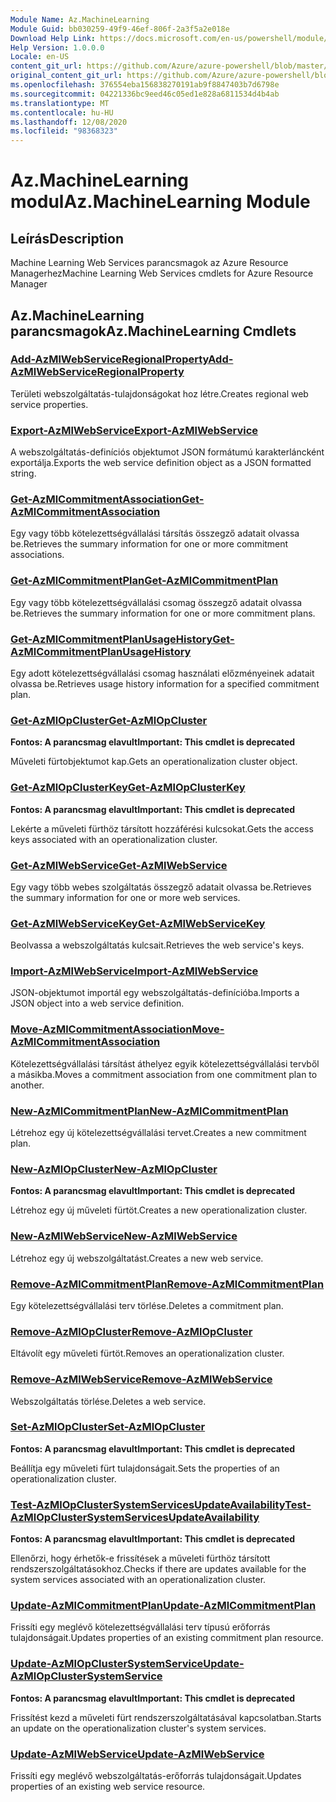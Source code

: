 ```yaml
---
Module Name: Az.MachineLearning
Module Guid: bb030259-49f9-46ef-806f-2a3f5a2e018e
Download Help Link: https://docs.microsoft.com/en-us/powershell/module/az.machinelearning
Help Version: 1.0.0.0
Locale: en-US
content_git_url: https://github.com/Azure/azure-powershell/blob/master/src/MachineLearning/MachineLearning/help/Az.MachineLearning.md
original_content_git_url: https://github.com/Azure/azure-powershell/blob/master/src/MachineLearning/MachineLearning/help/Az.MachineLearning.md
ms.openlocfilehash: 376554eba156838270191ab9f8847403b7d6798e
ms.sourcegitcommit: 04221336bc9eed46c05ed1e828a6811534d4b4ab
ms.translationtype: MT
ms.contentlocale: hu-HU
ms.lasthandoff: 12/08/2020
ms.locfileid: "98368323"
---
```

# <span data-ttu-id="d6c39-101">Az.MachineLearning modul</span><span class="sxs-lookup"><span data-stu-id="d6c39-101">Az.MachineLearning Module</span></span>
## <span data-ttu-id="d6c39-102">Leírás</span><span class="sxs-lookup"><span data-stu-id="d6c39-102">Description</span></span>
<span data-ttu-id="d6c39-103">Machine Learning Web Services parancsmagok az Azure Resource Managerhez</span><span class="sxs-lookup"><span data-stu-id="d6c39-103">Machine Learning Web Services cmdlets for Azure Resource Manager</span></span>

## <span data-ttu-id="d6c39-104">Az.MachineLearning parancsmagok</span><span class="sxs-lookup"><span data-stu-id="d6c39-104">Az.MachineLearning Cmdlets</span></span>
### [<span data-ttu-id="d6c39-105">Add-AzMlWebServiceRegionalProperty</span><span class="sxs-lookup"><span data-stu-id="d6c39-105">Add-AzMlWebServiceRegionalProperty</span></span>](Add-AzMlWebServiceRegionalProperty.md)
<span data-ttu-id="d6c39-106">Területi webszolgáltatás-tulajdonságokat hoz létre.</span><span class="sxs-lookup"><span data-stu-id="d6c39-106">Creates regional web service properties.</span></span>

### [<span data-ttu-id="d6c39-107">Export-AzMlWebService</span><span class="sxs-lookup"><span data-stu-id="d6c39-107">Export-AzMlWebService</span></span>](Export-AzMlWebService.md)
<span data-ttu-id="d6c39-108">A webszolgáltatás-definíciós objektumot JSON formátumú karakterláncként exportálja.</span><span class="sxs-lookup"><span data-stu-id="d6c39-108">Exports the web service definition object as a JSON formatted string.</span></span>

### [<span data-ttu-id="d6c39-109">Get-AzMlCommitmentAssociation</span><span class="sxs-lookup"><span data-stu-id="d6c39-109">Get-AzMlCommitmentAssociation</span></span>](Get-AzMlCommitmentAssociation.md)
<span data-ttu-id="d6c39-110">Egy vagy több kötelezettségvállalási társítás összegző adatait olvassa be.</span><span class="sxs-lookup"><span data-stu-id="d6c39-110">Retrieves the summary information for one or more commitment associations.</span></span>

### [<span data-ttu-id="d6c39-111">Get-AzMlCommitmentPlan</span><span class="sxs-lookup"><span data-stu-id="d6c39-111">Get-AzMlCommitmentPlan</span></span>](Get-AzMlCommitmentPlan.md)
<span data-ttu-id="d6c39-112">Egy vagy több kötelezettségvállalási csomag összegző adatait olvassa be.</span><span class="sxs-lookup"><span data-stu-id="d6c39-112">Retrieves the summary information for one or more commitment plans.</span></span>

### [<span data-ttu-id="d6c39-113">Get-AzMlCommitmentPlanUsageHistory</span><span class="sxs-lookup"><span data-stu-id="d6c39-113">Get-AzMlCommitmentPlanUsageHistory</span></span>](Get-AzMlCommitmentPlanUsageHistory.md)
<span data-ttu-id="d6c39-114">Egy adott kötelezettségvállalási csomag használati előzményeinek adatait olvassa be.</span><span class="sxs-lookup"><span data-stu-id="d6c39-114">Retrieves usage history information for a specified commitment plan.</span></span>

### [<span data-ttu-id="d6c39-115">Get-AzMlOpCluster</span><span class="sxs-lookup"><span data-stu-id="d6c39-115">Get-AzMlOpCluster</span></span>](Get-AzMlOpCluster.md)
<span data-ttu-id="d6c39-116">**Fontos: A parancsmag elavult**</span><span class="sxs-lookup"><span data-stu-id="d6c39-116">**Important: This cmdlet is deprecated**</span></span>

<span data-ttu-id="d6c39-117">Műveleti fürtobjektumot kap.</span><span class="sxs-lookup"><span data-stu-id="d6c39-117">Gets an operationalization cluster object.</span></span>

### [<span data-ttu-id="d6c39-118">Get-AzMlOpClusterKey</span><span class="sxs-lookup"><span data-stu-id="d6c39-118">Get-AzMlOpClusterKey</span></span>](Get-AzMlOpClusterKey.md)
<span data-ttu-id="d6c39-119">**Fontos: A parancsmag elavult**</span><span class="sxs-lookup"><span data-stu-id="d6c39-119">**Important: This cmdlet is deprecated**</span></span>

<span data-ttu-id="d6c39-120">Lekérte a műveleti fürthöz társított hozzáférési kulcsokat.</span><span class="sxs-lookup"><span data-stu-id="d6c39-120">Gets the access keys associated with an operationalization cluster.</span></span>

### [<span data-ttu-id="d6c39-121">Get-AzMlWebService</span><span class="sxs-lookup"><span data-stu-id="d6c39-121">Get-AzMlWebService</span></span>](Get-AzMlWebService.md)
<span data-ttu-id="d6c39-122">Egy vagy több webes szolgáltatás összegző adatait olvassa be.</span><span class="sxs-lookup"><span data-stu-id="d6c39-122">Retrieves the summary information for one or more web services.</span></span>

### [<span data-ttu-id="d6c39-123">Get-AzMlWebServiceKey</span><span class="sxs-lookup"><span data-stu-id="d6c39-123">Get-AzMlWebServiceKey</span></span>](Get-AzMlWebServiceKey.md)
<span data-ttu-id="d6c39-124">Beolvassa a webszolgáltatás kulcsait.</span><span class="sxs-lookup"><span data-stu-id="d6c39-124">Retrieves the web service's keys.</span></span>

### [<span data-ttu-id="d6c39-125">Import-AzMlWebService</span><span class="sxs-lookup"><span data-stu-id="d6c39-125">Import-AzMlWebService</span></span>](Import-AzMlWebService.md)
<span data-ttu-id="d6c39-126">JSON-objektumot importál egy webszolgáltatás-definícióba.</span><span class="sxs-lookup"><span data-stu-id="d6c39-126">Imports a JSON object into a web service definition.</span></span>

### [<span data-ttu-id="d6c39-127">Move-AzMlCommitmentAssociation</span><span class="sxs-lookup"><span data-stu-id="d6c39-127">Move-AzMlCommitmentAssociation</span></span>](Move-AzMlCommitmentAssociation.md)
<span data-ttu-id="d6c39-128">Kötelezettségvállalási társítást áthelyez egyik kötelezettségvállalási tervből a másikba.</span><span class="sxs-lookup"><span data-stu-id="d6c39-128">Moves a commitment association from one commitment plan to another.</span></span>

### [<span data-ttu-id="d6c39-129">New-AzMlCommitmentPlan</span><span class="sxs-lookup"><span data-stu-id="d6c39-129">New-AzMlCommitmentPlan</span></span>](New-AzMlCommitmentPlan.md)
<span data-ttu-id="d6c39-130">Létrehoz egy új kötelezettségvállalási tervet.</span><span class="sxs-lookup"><span data-stu-id="d6c39-130">Creates a new commitment plan.</span></span>

### [<span data-ttu-id="d6c39-131">New-AzMlOpCluster</span><span class="sxs-lookup"><span data-stu-id="d6c39-131">New-AzMlOpCluster</span></span>](New-AzMlOpCluster.md)
<span data-ttu-id="d6c39-132">**Fontos: A parancsmag elavult**</span><span class="sxs-lookup"><span data-stu-id="d6c39-132">**Important: This cmdlet is deprecated**</span></span>

<span data-ttu-id="d6c39-133">Létrehoz egy új műveleti fürtöt.</span><span class="sxs-lookup"><span data-stu-id="d6c39-133">Creates a new operationalization cluster.</span></span>

### [<span data-ttu-id="d6c39-134">New-AzMlWebService</span><span class="sxs-lookup"><span data-stu-id="d6c39-134">New-AzMlWebService</span></span>](New-AzMlWebService.md)
<span data-ttu-id="d6c39-135">Létrehoz egy új webszolgáltatást.</span><span class="sxs-lookup"><span data-stu-id="d6c39-135">Creates a new web service.</span></span>

### [<span data-ttu-id="d6c39-136">Remove-AzMlCommitmentPlan</span><span class="sxs-lookup"><span data-stu-id="d6c39-136">Remove-AzMlCommitmentPlan</span></span>](Remove-AzMlCommitmentPlan.md)
<span data-ttu-id="d6c39-137">Egy kötelezettségvállalási terv törlése.</span><span class="sxs-lookup"><span data-stu-id="d6c39-137">Deletes a commitment plan.</span></span>

### [<span data-ttu-id="d6c39-138">Remove-AzMlOpCluster</span><span class="sxs-lookup"><span data-stu-id="d6c39-138">Remove-AzMlOpCluster</span></span>](Remove-AzMlOpCluster.md)
<span data-ttu-id="d6c39-139">Eltávolít egy műveleti fürtöt.</span><span class="sxs-lookup"><span data-stu-id="d6c39-139">Removes an operationalization cluster.</span></span>

### [<span data-ttu-id="d6c39-140">Remove-AzMlWebService</span><span class="sxs-lookup"><span data-stu-id="d6c39-140">Remove-AzMlWebService</span></span>](Remove-AzMlWebService.md)
<span data-ttu-id="d6c39-141">Webszolgáltatás törlése.</span><span class="sxs-lookup"><span data-stu-id="d6c39-141">Deletes a web service.</span></span>

### [<span data-ttu-id="d6c39-142">Set-AzMlOpCluster</span><span class="sxs-lookup"><span data-stu-id="d6c39-142">Set-AzMlOpCluster</span></span>](Set-AzMlOpCluster.md)
<span data-ttu-id="d6c39-143">**Fontos: A parancsmag elavult**</span><span class="sxs-lookup"><span data-stu-id="d6c39-143">**Important: This cmdlet is deprecated**</span></span>

<span data-ttu-id="d6c39-144">Beállítja egy műveleti fürt tulajdonságait.</span><span class="sxs-lookup"><span data-stu-id="d6c39-144">Sets the properties of an operationalization cluster.</span></span>

### [<span data-ttu-id="d6c39-145">Test-AzMlOpClusterSystemServicesUpdateAvailability</span><span class="sxs-lookup"><span data-stu-id="d6c39-145">Test-AzMlOpClusterSystemServicesUpdateAvailability</span></span>](Test-AzMlOpClusterSystemServicesUpdateAvailability.md)
<span data-ttu-id="d6c39-146">**Fontos: A parancsmag elavult**</span><span class="sxs-lookup"><span data-stu-id="d6c39-146">**Important: This cmdlet is deprecated**</span></span>

<span data-ttu-id="d6c39-147">Ellenőrzi, hogy érhetők-e frissítések a műveleti fürthöz társított rendszerszolgáltatásokhoz.</span><span class="sxs-lookup"><span data-stu-id="d6c39-147">Checks if there are updates available for the system services associated with an operationalization cluster.</span></span>

### [<span data-ttu-id="d6c39-148">Update-AzMlCommitmentPlan</span><span class="sxs-lookup"><span data-stu-id="d6c39-148">Update-AzMlCommitmentPlan</span></span>](Update-AzMlCommitmentPlan.md)
<span data-ttu-id="d6c39-149">Frissíti egy meglévő kötelezettségvállalási terv típusú erőforrás tulajdonságait.</span><span class="sxs-lookup"><span data-stu-id="d6c39-149">Updates properties of an existing commitment plan resource.</span></span>

### [<span data-ttu-id="d6c39-150">Update-AzMlOpClusterSystemService</span><span class="sxs-lookup"><span data-stu-id="d6c39-150">Update-AzMlOpClusterSystemService</span></span>](Update-AzMlOpClusterSystemService.md)
<span data-ttu-id="d6c39-151">**Fontos: A parancsmag elavult**</span><span class="sxs-lookup"><span data-stu-id="d6c39-151">**Important: This cmdlet is deprecated**</span></span>

<span data-ttu-id="d6c39-152">Frissítést kezd a műveleti fürt rendszerszolgáltatásával kapcsolatban.</span><span class="sxs-lookup"><span data-stu-id="d6c39-152">Starts an update on the operationalization cluster's system services.</span></span>

### [<span data-ttu-id="d6c39-153">Update-AzMlWebService</span><span class="sxs-lookup"><span data-stu-id="d6c39-153">Update-AzMlWebService</span></span>](Update-AzMlWebService.md)
<span data-ttu-id="d6c39-154">Frissíti egy meglévő webszolgáltatás-erőforrás tulajdonságait.</span><span class="sxs-lookup"><span data-stu-id="d6c39-154">Updates properties of an existing web service resource.</span></span>

